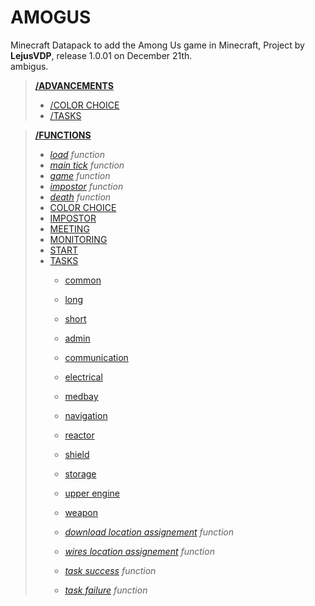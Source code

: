 # AMOGUS

Minecraft Datapack to add the Among Us game in Minecraft,
Project by **LejusVDP**, release 1.0.01 on December 21th.  
ambigus.  
> [**/ADVANCEMENTS**](./data/amogus/advancements)  
> - [/COLOR CHOICE](./data/amogus/advancements/colorpick)  
> - [/TASKS](./data/amogus/advancements/tasks)  

> [**/FUNCTIONS**](./data/amogus/functions)  
> - [*load*](./data/amogus/functions/load.mcfunction)  *function*
> - [*main tick*](./data/amogus/functions/tick.mcfunction) *function*
> - [*game*](./data/amogus/functions/game.mcfunction) *function*
> - [*impostor*](./data/amogus/functions/impostor.mcfunction) *function*
> - [*death*](./data/amogus/functions/death.mcfunction) *function*
> - [COLOR CHOICE](./data/amogus/functions/color_pick)
> - [IMPOSTOR](./data/amogus/functions/impostor)
> - [MEETING](./data/amogus/functions/meeting)
> - [MONITORING](./data/amogus/functions/monitoring)
> - [START](./data/amogus/functions/start)
> - [TASKS](./data/amogus/functions/tasks)
>   - [common](./data/amogus/functions/tasks/common)
>   - [long](./data/amogus/functions/tasks/long)
>   - [short](./data/amogus/functions/tasks/short)
>   
>   - [admin](./data/amogus/functions/tasks/admin)
>   - [communication](./data/amogus/functions/tasks/communication)
>   - [electrical](./data/amogus/functions/tasks/electrical)
>   - [medbay](./data/amogus/functions/tasks/medbay)
>   - [navigation](./data/amogus/functions/tasks/navigation)
>   - [reactor](./data/amogus/functions/tasks/reactor)
>   - [shield](./data/amogus/functions/tasks/shield)
>   - [storage](./data/amogus/functions/tasks/storage)
>   - [upper engine](./data/amogus/functions/tasks/upper_engine)
>   - [weapon](./data/amogus/functions/tasks/weapon)
>   - [*download location assignement*](./data/amogus/functions/tasks/download_loc/assign.mcfunction) *function*
>   - [*wires location assignement*](./data/amogus/functions/tasks/wires_loc/assign.mcfunction) *function*
>   - [*task success*](./data/amogus/functions/tasks/end.mcfunction) *function*
>   - [*task failure*](./data/amogus/functions/tasks/fail.mcfunction) *function*
